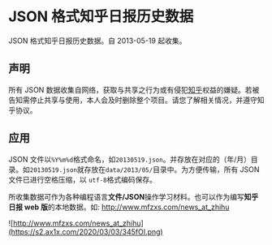 # JSON 格式知乎日报历史数据

JSON 格式知乎日报历史数据。自 2013-05-19 起收集。

## 声明

所有 JSON 数据收集自网络，获取与共享之行为或有侵犯[知乎](https://www.zhihu.com/)权益的嫌疑。若被告知需停止共享与使用，本人会及时删除整个项目。请您了解相关情况，并遵守知乎协议。

## 应用

JSON 文件以`%Y%m%d`格式命名，如`20130519.json`。并存放在对应的（年/月）目录。如`20130519.json`就存放在`data/2013/05/`目录中。为方便传输，所有 JSON 文件已进行空格压缩，以 `utf-8`格式编码保存。

所收集数据可作为各种编程语言**文件/JSON**操作学习材料。也可以作为编写**知乎日报 web 版**的本地数据。如: <http://www.mfzxs.com/news_at_zhihu>

![http://www.mfzxs.com/news_at_zhihu](https://s2.ax1x.com/2020/03/03/345fOI.png)
